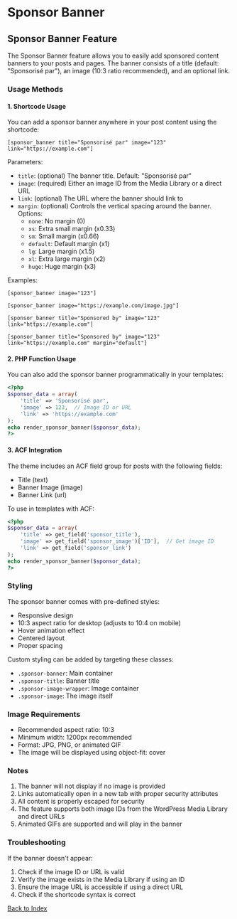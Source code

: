# Sponsor Banner

## Sponsor Banner Feature

The Sponsor Banner feature allows you to easily add sponsored content banners to your posts and pages. The banner consists of a title (default: "Sponsorisé par"), an image (10:3 ratio recommended), and an optional link.

### Usage Methods

#### 1. Shortcode Usage

You can add a sponsor banner anywhere in your post content using the shortcode:

````
[sponsor_banner title="Sponsorisé par" image="123" link="https://example.com"]
````

Parameters:
- `title`: (optional) The banner title. Default: "Sponsorisé par"
- `image`: (required) Either an image ID from the Media Library or a direct URL
- `link`: (optional) The URL where the banner should link to
- `margin`: (optional) Controls the vertical spacing around the banner. Options:
  - `none`: No margin (0)
  - `xs`: Extra small margin (x0.33)
  - `sm`: Small margin (x0.66)
  - `default`: Default margin (x1)
  - `lg`: Large margin (x1.5)
  - `xl`: Extra large margin (x2)
  - `huge`: Huge margin (x3)

Examples:

````
[sponsor_banner image="123"]

[sponsor_banner image="https://example.com/image.jpg"]

[sponsor_banner title="Sponsored by" image="123" link="https://example.com"]

[sponsor_banner title="Sponsored by" image="123" link="https://example.com" margin="default"]
````

#### 2. PHP Function Usage

You can also add the sponsor banner programmatically in your templates:

````php
<?php
$sponsor_data = array(
    'title' => 'Sponsorisé par',
    'image' => 123,  // Image ID or URL
    'link' => 'https://example.com'
);
echo render_sponsor_banner($sponsor_data);
?>
````

#### 3. ACF Integration

The theme includes an ACF field group for posts with the following fields:
- Title (text)
- Banner Image (image)
- Banner Link (url)

To use in templates with ACF:

````php
<?php
$sponsor_data = array(
    'title' => get_field('sponsor_title'),
    'image' => get_field('sponsor_image')['ID'],  // Get image ID
    'link' => get_field('sponsor_link')
);
echo render_sponsor_banner($sponsor_data);
?>
````

### Styling

The sponsor banner comes with pre-defined styles:
- Responsive design
- 10:3 aspect ratio for desktop (adjusts to 10:4 on mobile)
- Hover animation effect
- Centered layout
- Proper spacing

Custom styling can be added by targeting these classes:
- `.sponsor-banner`: Main container
- `.sponsor-title`: Banner title
- `.sponsor-image-wrapper`: Image container
- `.sponsor-image`: The image itself

### Image Requirements

- Recommended aspect ratio: 10:3
- Minimum width: 1200px recommended
- Format: JPG, PNG, or animated GIF
- The image will be displayed using object-fit: cover

### Notes

1. The banner will not display if no image is provided
2. Links automatically open in a new tab with proper security attributes
3. All content is properly escaped for security
4. The feature supports both image IDs from the WordPress Media Library and direct URLs
5. Animated GIFs are supported and will play in the banner

### Troubleshooting

If the banner doesn't appear:
1. Check if the image ID or URL is valid
2. Verify the image exists in the Media Library if using an ID
3. Ensure the image URL is accessible if using a direct URL
4. Check if the shortcode syntax is correct


[Back to Index](index) 